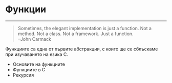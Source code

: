 # Функции

---

> Sometimes, the elegant implementation is just a function. Not a method. Not a class. Not a framework. Just a function.  
> –John Carmack

Функциите са една от първите абстракции, с които ще се сблъскаме при изучаването на езика C.

* Основите на функциите
* Функциите в C
* Рекурсия



